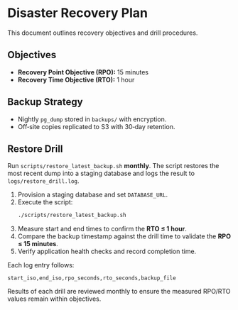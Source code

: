 # Disaster Recovery Plan

This document outlines recovery objectives and drill procedures.

## Objectives
- **Recovery Point Objective (RPO):** 15 minutes
- **Recovery Time Objective (RTO):** 1 hour

## Backup Strategy
- Nightly `pg_dump` stored in `backups/` with encryption.
- Off‑site copies replicated to S3 with 30‑day retention.

## Restore Drill
Run `scripts/restore_latest_backup.sh` **monthly**. The script restores the most
recent dump into a staging database and logs the result to `logs/restore_drill.log`.

1. Provision a staging database and set `DATABASE_URL`.
2. Execute the script:
   ```bash
   ./scripts/restore_latest_backup.sh
   ```
3. Measure start and end times to confirm the **RTO ≤ 1 hour**.
4. Compare the backup timestamp against the drill time to validate the
   **RPO ≤ 15 minutes**.
5. Verify application health checks and record completion time.

Each log entry follows:

```
start_iso,end_iso,rpo_seconds,rto_seconds,backup_file
```

Results of each drill are reviewed monthly to ensure the measured RPO/RTO
values remain within objectives.
